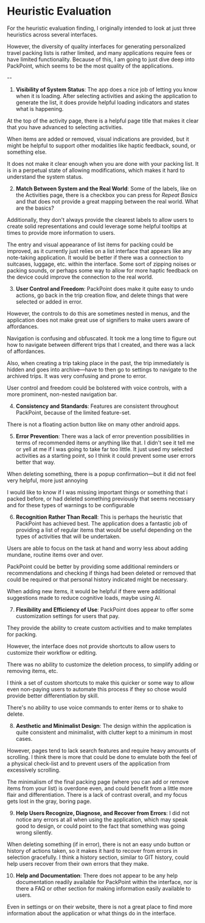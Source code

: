 # Heuristic Evaluation

For the heuristic evaluation finding, I originally intended to look at just three heuristics
across several interfaces.

However, the diversity of quality interfaces for generating personalized travel packing lists is
rather limited, and many
applications require fees or have limited functionality. Because of this, I am going to just
dive deep into PackPoint, which seems to be the most quality of the applications.

--

1. **Visibility of System Status**:
   The app does a nice job of letting you know when it is loading. After selecting activities and
   asking the application to generate the list, it does provide helpful loading indicators and
   states
   what is happening.

At the top of the activity page, there is a helpful page title that makes it clear that you have
advanced to selecting activities.

When items are added or removed, visual indications are provided, but it might be helpful to support
other modalities like haptic feedback, sound, or something else.

It does not make it clear enough when you are done with your packing list. It is in a perpetual
state of allowing modifications, which makes it hard to understand the system status.

2. **Match Between System and the Real World**:
   Some of the labels, like on the Activities page, there is a checkbox you can press for _Repeat
   Basics_ and that does not provide a great mapping between the real world. What are the basics?

Additionally, they don't always provide the clearest labels to allow users to create solid
representations and could leverage some helpful tooltips at times to provide more information to
users.

The entry and visual appearance of list items for packing could be improved, as it currently just
relies on a list interface that appears like any note-taking application. It would be better if
there was a connection to suitcases, luggage, etc. within the interface. Some sort of zipping noises
or packing sounds, or perhaps some way to allow for more haptic feedback on the device could improve
the connection to the real world.

3. **User Control and Freedom**:
   PackPoint does make it quite easy to undo actions, go back in the trip creation flow, and delete
   things that were selected or added in error.

However, the controls to do this are sometimes nested in menus, and the application does not make
great use of signifiers to make users aware of affordances.

Navigation is confusing and obfuscated. It took me a long time to figure out how to navigate between
different trips that I created, and there was a lack of affordances.

Also, when creating a trip taking place in the past, the trip immediately is hidden and goes into
archive—have to then go to settings to navigate to the archived trips. It was very confusing and
prone to error.

User control and freedom could be bolstered with voice controls, with a more prominent, non-nested
navigation bar.

4. **Consistency and Standards**:
   Features are consistent throughout PackPoint, because of the limited feature-set.

There is not a floating action button like on many other android apps.

5. **Error Prevention**:
   There was a lack of error prevention possibilities in terms of recommended items or
   anything like that. I didn't see it tell me or yell at me if I was going to take far too little.
   It
   just used my selected activities as a starting point, so I think it could prevent some user
   errors
   better that way.

When deleting something, there is a popup confirmation—but it did not feel very helpful, more just
annoying

I would like to know if I was missing important things or something that i packed before, or had
deleted something previously that seems necessary and for these types of warnings to be configurable

6. **Recognition Rather Than Recall**:
   This is perhaps the heuristic that PackPoint has achieved best. The application does a fantastic
   job
   of
   providing a list of regular items that would be useful depending on the types of activities that
   will be undertaken.

Users are able to focus on the task at hand and worry less about adding mundane, routine items over
and over.

PackPoint could be better by providing some additional reminders or recommendations and checking if
things had been deleted or removed that could be required or that personal history indicated might
be necessary.

When adding new items, it would be helpful if there were additional suggestions made to reduce
cognitive loads, maybe using AI.

7. **Flexibility and Efficiency of Use**:
   PackPoint does appear to offer some customization settings for users that pay.

They provide the ability to create custom activities and to make templates for packing.

However, the interface does not provide shortcuts to allow users to customize their workflow or
editing.

There was no ability to customize the deletion process, to simplify adding or removing items, etc.

I think a set of custom shortcuts to make this quicker or some way to allow even non-paying users to
automate this process if they so chose would provide better differentiation by skill.

There's no ability to use voice commands to enter items or to shake to delete.

8. **Aesthetic and Minimalist Design**:
   The design within the application is quite consistent and minimalist, with clutter kept to a
   minimum
   in most cases.

However, pages tend to lack search features and require heavy amounts of scrolling. I think there is
more that could be done to emulate both the feel of a physical check-list and to prevent users of
the application from excessively scrolling.

The minimalism of the final packing page (where you can add or remove items from your list) is
overdone even, and could benefit from a little more flair and differentiation. There is a lack of
contrast overall, and my focus gets lost in the gray, boring page.

9. **Help Users Recognize, Diagnose, and Recover from Errors**:
   I did not notice any errors at all when using the application, which may speak good to design, or
   could point to the fact that something was going wrong silently.

When deleting something (if in error), there is not an easy undo button or history of actions taken,
so it makes it hard to recover from errors in selection gracefully. I think a history section,
similar to GIT history, could
help users recover from their own errors that they make.

10. **Help and Documentation**:
    There does not appear to be any help documentation readily available for PackPoint within the
    interface, nor is there a FAQ or other section for making information easily available to users.

Even in settings or on their website, there is not a great place to find more information about the
application or what things do in the interface.
